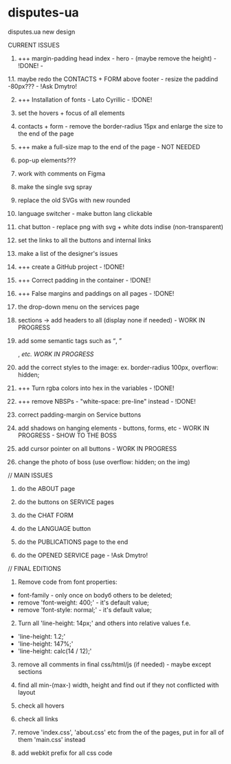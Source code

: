 # disputes-ua
disputes.ua new design

CURRENT ISSUES

1. +++ margin-padding head index - hero - (maybe remove the height) - !DONE! - 

1.1. maybe redo the CONTACTS + FORM above footer - resize the paddind -80px??? - !Ask Dmytro!

2. +++ Installation of fonts - Lato Cyrillic - !DONE!

3. set the hovers + focus of all elements

4. contacts + form - remove the border-radius 15px and enlarge the size to the end of the page

5. +++ make a full-size map to the end of the page - NOT NEEDED

6. pop-up elements???

7. work with comments on Figma

8. make the single svg spray

9. replace the old SVGs with new rounded

10. language switcher - make button lang clickable

11. chat button - replace png with svg + white dots indise (non-transparent)

12. set the links to all the buttons and internal links

13. make a list of the designer's issues

14. +++ create a GitHub project - !DONE!

15. +++ Correct padding in the container - !DONE!

16. +++ False margins and paddings on all pages - !DONE!

17. the drop-down menu on the services page

18. sections -> add headers to all (display none if needed) - WORK IN PROGRESS

19. add some semantic tags such as <q>, <article>, <cite> etc. WORK IN PROGRESS

20. add the correct styles to the image: ex. border-radius 100px, overflow: hidden;

21. +++ Turn rgba colors into hex in the variables - !DONE!

22. +++ remove NBSPs - "white-space: pre-line" instead - !DONE!

23. correct padding-margin on Service buttons

24. add shadows on hanging elements - buttons, forms, etc - WORK IN PROGRESS - SHOW TO THE BOSS

25. add cursor pointer on all buttons - WORK IN PROGRESS

26. change the photo of boss (use overflow: hidden; on the img)



// MAIN ISSUES

1. do the ABOUT page

2. do the buttons on SERVICE pages

3. do the CHAT FORM

4. do the LANGUAGE button

5. do the PUBLICATIONS page to the end

6. do the OPENED SERVICE page - !Ask Dmytro!



// FINAL EDITIONS

1. Remove code from font properties:
- font-family - only once on bodyб others to be deleted;
- remove 'font-weight: 400;' - it's default value;
- remove 'font-style: normal;' - it's default value;

2. Turn all 'line-height: 14px;' and others into relative values f.e. 
- 'line-height: 1.2;'
- 'line-height: 147%;'
- 'line-height: calc(14 / 12);'

3. remove all comments in final css/html/js (if needed) - maybe except sections

4. find all min-(max-) width, height and find out if they not conflicted with layout

5. check all hovers

6. check all links

7. remove 'index.css', 'about.css'  etc from the <head> of the pages, put in for all of them 'main.css' instead

8. add webkit prefix for all css code